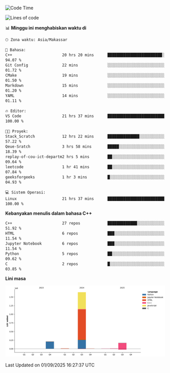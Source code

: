 <!--START_SECTION:waka-->
![Code Time](http://img.shields.io/badge/Code%20Time-432%20hrs%2037%20mins-blue)

![Lines of code](https://img.shields.io/badge/Sejak%20Hello%20World%20aku%20telah%20menulis-2.0%20million%20baris%20kode-blue)

📊 **Minggu ini menghabiskan waktu di** 

```text
🕑︎ Zona waktu: Asia/Makassar

💬 Bahasa: 
C++                      20 hrs 20 mins      ████████████████████████░   94.07 % 
Git Config               22 mins             ░░░░░░░░░░░░░░░░░░░░░░░░░   01.72 % 
CMake                    19 mins             ░░░░░░░░░░░░░░░░░░░░░░░░░   01.50 % 
Markdown                 15 mins             ░░░░░░░░░░░░░░░░░░░░░░░░░   01.20 % 
YAML                     14 mins             ░░░░░░░░░░░░░░░░░░░░░░░░░   01.11 % 

🔥 Editor: 
VS Code                  21 hrs 37 mins      █████████████████████████   100.00 % 

🐱‍💻 Proyek: 
Stack_Scratch            12 hrs 22 mins      ██████████████░░░░░░░░░░░   57.22 % 
Qeue-Sratch              3 hrs 58 mins       █████░░░░░░░░░░░░░░░░░░░░   18.39 % 
replay-of-cou-ict-departm2 hrs 5 mins        ██░░░░░░░░░░░░░░░░░░░░░░░   09.64 % 
leetcode                 1 hr 41 mins        ██░░░░░░░░░░░░░░░░░░░░░░░   07.84 % 
geeksforgeeks            1 hr 3 mins         █░░░░░░░░░░░░░░░░░░░░░░░░   04.93 % 

💻 Sistem Operasi: 
Linux                    21 hrs 37 mins      █████████████████████████   100.00 % 
```

**Kebanyakan menulis dalam bahasa C++** 

```text
C++                      27 repos            █████████████░░░░░░░░░░░░   51.92 % 
HTML                     6 repos             ███░░░░░░░░░░░░░░░░░░░░░░   11.54 % 
Jupyter Notebook         6 repos             ███░░░░░░░░░░░░░░░░░░░░░░   11.54 % 
Python                   5 repos             ██░░░░░░░░░░░░░░░░░░░░░░░   09.62 % 
C                        2 repos             █░░░░░░░░░░░░░░░░░░░░░░░░   03.85 % 
```



**Lini masa**

![Lines of Code chart](https://raw.githubusercontent.com/yusuf601/yusuf601/main/assets/bar_graph.png)


 Last Updated on 01/09/2025 16:27:37 UTC
<!--END_SECTION:waka-->

